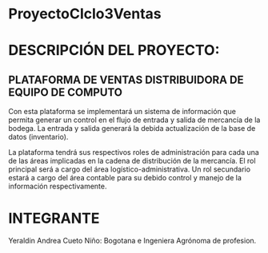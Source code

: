 # ProyectoCIclo3Ventas

# DESCRIPCIÓN DEL PROYECTO:

## PLATAFORMA DE VENTAS DISTRIBUIDORA DE EQUIPO DE COMPUTO

Con esta plataforma se implementará un sistema de información que permita generar un control en el flujo de entrada y salida de mercancía de la bodega. La entrada y salida generará la debida actualización de la base de datos (inventario).

La plataforma tendrá sus respectivos roles de administración para cada una de las áreas implicadas en la cadena de distribución de la mercancía. El rol principal será a cargo del área logístico-administrativa. Un rol secundario estará a cargo del área contable para su debido control y manejo de la información respectivamente.

# INTEGRANTE 

Yeraldin Andrea Cueto Niño: Bogotana e Ingeniera Agrónoma de profesion.
